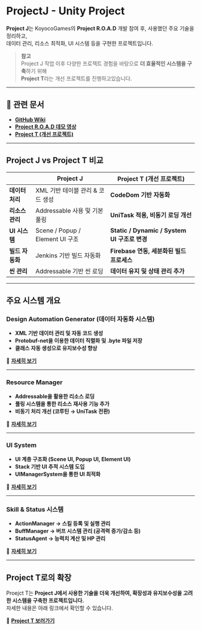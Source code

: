# **ProjectJ - Unity Project**

**Project J**는 KoyocoGames의 **Project R.O.A.D** 개발 참여 후, 사용했던 주요 기술을 정리하고,  
데이터 관리, 리소스 최적화, UI 시스템 등을 구현한 프로젝트입니다. 

> **참고**  
> Project J 작업 이후 다양한 프로젝트 경험을 바탕으로 **더 효율적인 시스템을 구축**하기 위해  
> **Project T**라는 개선 프로젝트를 진행하고있습니다.

---

## **🔗 관련 문서**
- [**GitHub Wiki**](https://github.com/osy9611/ProjectJ/wiki)
- [**Project R.O.A.D 데모 영상**](https://www.youtube.com/watch?v=eXGDh9YU4eA&t=3s)
- [**Project T (개선 프로젝트)**](https://github.com/osy9611/ProjectT)

---

## **Project J vs Project T 비교**
|   | **Project J** | **Project T (개선 프로젝트)** |
|---|--------------|----------------|
| **데이터 처리** | XML 기반 테이블 관리 & 코드 생성 | **CodeDom 기반 자동화** |
| **리소스 관리** | Addressable 사용 및 기본 풀링 | **UniTask 적용, 비동기 로딩 개선** |
| **UI 시스템** | Scene / Popup / Element UI 구조 | **Static / Dynamic / System UI 구조로 변경** |
| **빌드 자동화** | Jenkins 기반 빌드 자동화 | **Firebase 연동, 세분화된 빌드 프로세스** |
| **씬 관리** | Addressable 기반 씬 로딩 | **데이터 유지 및 상태 관리 추가** |

---

## **주요 시스템 개요**  

### **Design Automation Generator (데이터 자동화 시스템)**
- **XML 기반 데이터 관리 및 자동 코드 생성**  
- **Protobuf-net을 이용한 데이터 직렬화 및 .byte 파일 저장**  
- **클래스 자동 생성으로 유지보수성 향상**  

🔗 **[ 자세히 보기](https://github.com/osy9611/ProjectJ/wiki/TableGenerator)**  

---

### **Resource Manager**
- **Addressable을 활용한 리소스 로딩**  
- **풀링 시스템을 통한 리소스 재사용 기능 추가**  
- **비동기 처리 개선 (코루틴 → UniTask 전환)**  

🔗 **[자세히 보기](https://github.com/osy9611/ProjectJ/wiki/ResourceManager)**  

---

### **UI System**
- **UI 계층 구조화 (Scene UI, Popup UI, Element UI)**  
- **Stack 기반 UI 추적 시스템 도입**  
- **UIManagerSystem을 통한 UI 최적화**  

🔗 **[ 자세히 보기](https://github.com/osy9611/ProjectJ/wiki/UI-System)**  

---

### **Skill & Status 시스템**
- **ActionManager → 스킬 등록 및 실행 관리**  
- **BuffManager → 버프 시스템 관리 (공격력 증가/감소 등)**  
- **StatusAgent → 능력치 계산 및 HP 관리**  

🔗 **[ 자세히 보기](https://github.com/osy9611/ProjectJ/wiki/Skill&Status-System)**  

---

## **Project T로의 확장**
Proejct T는 **Project J에서 사용한 기술을 더욱 개선하여, 확장성과 유지보수성을 고려한 시스템을 구축한 프로젝트입니다.**  
자세한 내용은 아래 링크에서 확인할 수 있습니다.  

🔗 **[ Project T 보러가기](https://github.com/osy9611/ProjectT)**
